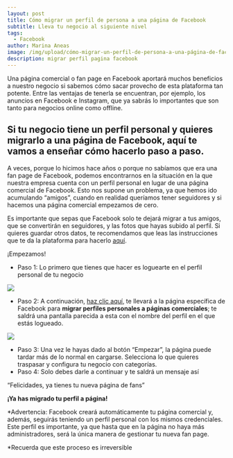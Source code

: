 ```yaml
---
layout: post
title: Cómo migrar un perfil de persona a una página de Facebook
subtitle: Lleva tu negocio al siguiente nivel
tags:
  - Facebook
author: Marina Aneas
image: /img/upload/cómo-migrar-un-perfil-de-persona-a-una-página-de-facebook.png
description: migrar perfil pagina facebook
---
```

Una página comercial o fan page en Facebook aportará muchos beneficios a nuestro negocio si sabemos cómo sacar provecho de esta plataforma tan potente. Entre las ventajas de tenerla se encuentran, por ejemplo, los anuncios en Facebook e Instagram, que ya sabrás lo importantes que son tanto para negocios online como offline.

## Si tu negocio tiene un perfil personal y quieres migrarlo a una página de Facebook, aquí te vamos a enseñar cómo hacerlo paso a paso.

A veces, porque lo hicimos hace años o porque no sabíamos que era una fan page de Facebook, podemos encontrarnos en la situación en la que nuestra empresa cuenta con un perfil personal en lugar de una página comercial de Facebook. Esto nos supone un problema, ya que hemos ido acumulando “amigos”, cuando en realidad queríamos tener seguidores y si hacemos una página comercial empezamos de cero.

Es importante que sepas que Facebook solo te dejará migrar a tus amigos, que se convertirán en seguidores, y las fotos que hayas subido al perfil. Si quieres guardar otros datos, te recomendamos que leas las instrucciones que te da la plataforma para hacerlo [aquí](https://www.facebook.com/help/1701730696756992?page=18830).

¡Empezamos!

* Paso 1: Lo primero que tienes que hacer es loguearte en el perfil personal de tu negocio

![](https://lh5.googleusercontent.com/kOEpyI9Jl0s4KOYtqJ-BIZ5VzS7zSuhL7mm3buQyvgaojHsGEahom7T4G_n7X6Fm2dj-cTv-ii74UqLBZ-PBHxsREoDyK3M3IzQlezpG8Ghh6N3_1YTDWpAdJEuQtBPYLDz7pP0c)

* Paso 2: A continuación, [haz clic aquí](https://www.facebook.com/pages/create/migrate/), te llevará a la página específica de Facebook para **migrar perfiles personales a páginas comerciales**; te saldrá una pantalla parecida a esta con el nombre del perfil en el que estás logueado.

![](https://lh6.googleusercontent.com/g3kmZJ8zZZzcI2RYMTN01omhryZbVVCXhlVGMi6KialCPBOmp2Qv7fyiKqArJqrgtp14XtDgrIS5GRYPgPl7g9WZ9uZjLrg-f2az-Lm1AVmBF6_dcQU7Zxr6LrJDGG0oNE2swPUf)

* Paso 3: Una vez le hayas dado al botón “Empezar”, la página puede tardar más de lo normal en cargarse. Selecciona lo que quieres traspasar y configura tu negocio con categorías.
* Paso 4: Solo debes darle a continuar y te saldrá un mensaje así

“Felicidades, ya tienes tu nueva página de fans”

**¡Ya has migrado tu perfil a página!**

\*Advertencia: Facebook creará automáticamente tu página comercial y, además, seguirás teniendo un perfil personal con los mismos credenciales. Este perfil es importante, ya que hasta que en la página no haya más administradores, será la única manera de gestionar tu nueva fan page.

\*Recuerda que este proceso es irreversible